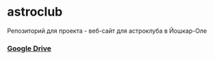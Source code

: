 # astroclub
Репозиторий для проекта - веб-сайт для астроклуба в Йошкар-Оле
### [Google Drive](https://drive.google.com/drive/folders/1zpDqzIoILc3wHz7l1XHZeJFOo3FOqBr3?usp=sharing)
